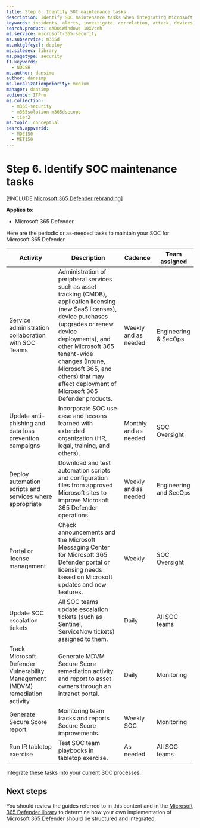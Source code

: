 ```yaml
---
title: Step 6. Identify SOC maintenance tasks
description: Identify SOC maintenance tasks when integrating Microsoft 365 Defender into your security operations.
keywords: incidents, alerts, investigate, correlation, attack, devices, users, identities, identity, mailbox, email, 365, microsoft, m365, incident response, cyber-attack, secops, security operations, soc
search.product: eADQiWindows 10XVcnh
ms.service: microsoft-365-security
ms.subservice: m365d
ms.mktglfcycl: deploy
ms.sitesec: library
ms.pagetype: security
f1.keywords: 
  - NOCSH
ms.author: dansimp
author: dansimp
ms.localizationpriority: medium
manager: dansimp
audience: ITPro
ms.collection: 
  - m365-security
  - m365solution-m365dsecops
  - tier2
ms.topic: conceptual
search.appverid: 
  - MOE150
  - MET150
---
```

# Step 6. Identify SOC maintenance tasks

[!INCLUDE [Microsoft 365 Defender rebranding](../includes/microsoft-defender.md)]

**Applies to:**
- Microsoft 365 Defender

Here are the periodic or as-needed tasks to maintain your SOC for Microsoft 365 Defender.

|Activity|Description|Cadence|Team assigned|
|---|---|---|---|
|Service administration collaboration with SOC Teams|Administration of peripheral services such as asset tracking (CMDB), application licensing (new SaaS licenses), device purchases (upgrades or renew device deployments),  and other Microsoft 365 tenant-wide changes (Intune, Microsoft 365, and others) that may affect deployment of Microsoft 365 Defender products.|Weekly and as needed|Engineering & SecOps|
|Update anti-phishing and data loss prevention campaigns|Incorporate SOC use case and lessons learned with extended organization (HR, legal, training, and others).|Monthly and as needed|SOC Oversight|
|Deploy automation scripts and services where appropriate|Download and test automation scripts and configuration files from approved Microsoft sites to improve Microsoft 365 Defender operations.|Weekly and as needed|Engineering and SecOps|
|Portal or license management|Check announcements and the Microsoft Messaging Center for Microsoft 365 Defender portal or licensing needs based on Microsoft updates and new features.|Weekly|SOC Oversight|
|Update SOC escalation tickets|All SOC teams update escalation tickets (such as Sentinel, ServiceNow tickets) assigned to them.|Daily|All SOC teams|
|Track Microsoft Defender Vulnerability Management (MDVM) remediation activity|Generate MDVM Secure Score remediation activity and report to asset owners through an intranet portal.|Daily|Monitoring|
|Generate Secure Score report|Monitoring team tracks and reports Secure Score improvements.|Weekly SOC|Monitoring|
|Run IR tabletop exercise|Test SOC team playbooks in tabletop exercise.|As needed|All SOC teams|

Integrate these tasks into your current SOC processes.

## Next steps

You should review the guides referred to in this content and in the [Microsoft 365 Defender library](/microsoft-365/security/defender) to determine how your own implementation of Microsoft 365 Defender should be structured and integrated.
